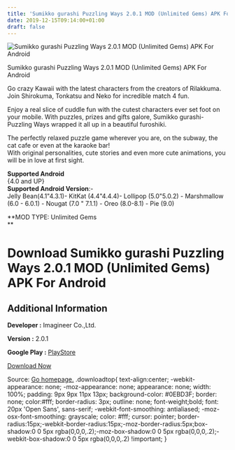 ```yaml
---
title: 'Sumikko gurashi Puzzling Ways 2.0.1 MOD (Unlimited Gems) APK For Android'
date: 2019-12-15T09:14:00+01:00
draft: false
---
```


![Sumikko gurashi Puzzling Ways 2.0.1 MOD (Unlimited Gems) APK For Android](https://i2.wp.com/apkhome.net/wp-content/uploads/2019/12/Sumikko-gurashi-Puzzling-Ways-2.0.1-MOD-Unlimited-Gems.png "Sumikko gurashi Puzzling Ways 2.0.1 MOD (Unlimited Gems) APK For Android")

  

Sumikko gurashi Puzzling Ways 2.0.1 MOD (Unlimited Gems) APK For Android

Go crazy Kawaii with the latest characters from the creators of Rilakkuma. Join Shirokuma, Tonkatsu and Neko for incredible match 4 fun.

Enjoy a real slice of cuddle fun with the cutest characters ever set foot on your mobile. With puzzles, prizes and gifts galore, Sumikko gurashi-Puzzling Ways wrapped it all up in a beautiful furoshiki.

The perfectly relaxed puzzle game wherever you are, on the subway, the cat cafe or even at the karaoke bar!  
With original personalities, cute stories and even more cute animations, you will be in love at first sight.

**Supported Android**  
{4.0 and UP}  
**Supported Android Version**:-  
Jelly Bean(4.1"4.3.1)- KitKat (4.4"4.4.4)- Lollipop (5.0"5.0.2) - Marshmallow (6.0 - 6.0.1) - Nougat (7.0 " 7.1.1) - Oreo (8.0-8.1) - Pie (9.0)

**MOD TYPE: Unlimited Gems  
**

Download Sumikko gurashi Puzzling Ways 2.0.1 MOD (Unlimited Gems) APK For Android
=================================================================================

Additional Information
----------------------

**Developer :** Imagineer Co.,Ltd.

**Version :** 2.0.1

**Google Play :** [PlayStore](https://play.google.com/store/apps/details?id=com.wooga.sumikko_jp)

  

[Download Now](https://store4app.co/post/sumikko-gurashi-puzzling-ways-2-0-1-mod-unlimited-gems-apk-for-android_1576397528)

  
Source: [Go homepage.](https://store4app.co/post/sumikko-gurashi-puzzling-ways-2-0-1-mod-unlimited-gems-apk-for-android_1576397528) .downloadtop{ text-align:center; -webkit-appearance: none; -moz-appearance: none; appearance: none; width: 100%; padding: 9px 9px 11px 13px; background-color: #0EBD3F; border: none; color:#fff; border-radius: 3px; outline: none; font-weight;bold; font: 20px 'Open Sans', sans-serif; -webkit-font-smoothing: antialiased; -moz-osx-font-smoothing: grayscale; color: #fff; cursor: pointer; border-radius:15px;-webkit-border-radius:15px;-moz-border-radius:5px;box-shadow:0 0 5px rgba(0,0,0,.2);-moz-box-shadow:0 0 5px rgba(0,0,0,.2);-webkit-box-shadow:0 0 5px rgba(0,0,0,.2) !important; }